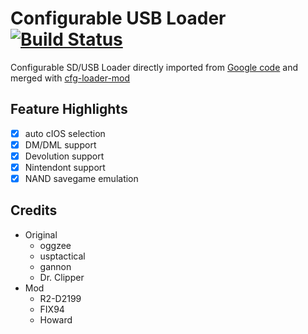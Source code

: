 # Configurable USB Loader [![Build Status](https://travis-ci.org/brink182/cfg-loader.svg)](https://travis-ci.org/brink182/cfg-loader)
Configurable SD/USB Loader directly imported from [Google code](http://code.google.com/p/cfg-loader/) and merged with [cfg-loader-mod](https://code.google.com/p/cfg-loader-mod/)

## Feature Highlights
- [x] auto cIOS selection
- [x] DM/DML support
- [x] Devolution support
- [x] Nintendont support
- [x] NAND savegame emulation

## Credits
* Original
  * oggzee
  * usptactical
  * gannon
  * Dr. Clipper
* Mod
  * R2-D2199
  * FIX94
  * Howard
